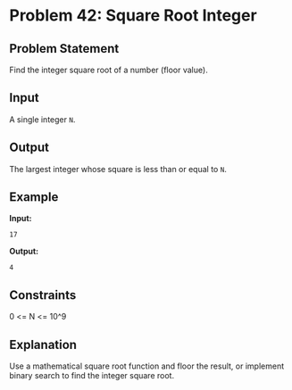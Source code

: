 # Problem 42: Square Root Integer

## Problem Statement
Find the integer square root of a number (floor value).

## Input
A single integer `N`.

## Output
The largest integer whose square is less than or equal to `N`.

## Example
**Input:**
```
17
```

**Output:**
```
4
```

## Constraints
0 <= N <= 10^9

## Explanation
Use a mathematical square root function and floor the result, or implement binary search to find the integer square root.
